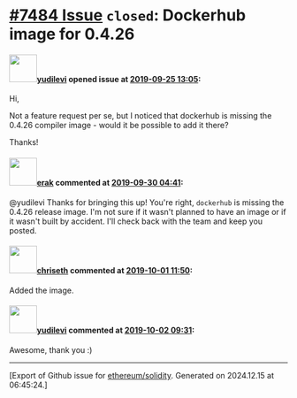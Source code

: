 # [\#7484 Issue](https://github.com/ethereum/solidity/issues/7484) `closed`: Dockerhub image for 0.4.26

#### <img src="https://avatars.githubusercontent.com/u/1134236?u=190809f45539ca52c553a7da049b05ae9fbf79ee&v=4" width="50">[yudilevi](https://github.com/yudilevi) opened issue at [2019-09-25 13:05](https://github.com/ethereum/solidity/issues/7484):

Hi,

Not a feature request per se, but I noticed that dockerhub is missing the 0.4.26 compiler image - would it be possible to add it there?

Thanks!

#### <img src="https://avatars.githubusercontent.com/u/20012009?u=61e903cf16bc5f3353db1d571401e2e71b6f61ed&v=4" width="50">[erak](https://github.com/erak) commented at [2019-09-30 04:41](https://github.com/ethereum/solidity/issues/7484#issuecomment-536398190):

@yudilevi Thanks for bringing this up! You're right, `dockerhub` is missing the 0.4.26 release image. I'm not sure if it wasn't planned to have an image or if it wasn't built by accident. I'll check back with the team and keep you posted.

#### <img src="https://avatars.githubusercontent.com/u/9073706?v=4" width="50">[chriseth](https://github.com/chriseth) commented at [2019-10-01 11:50](https://github.com/ethereum/solidity/issues/7484#issuecomment-537000123):

Added the image.

#### <img src="https://avatars.githubusercontent.com/u/1134236?u=190809f45539ca52c553a7da049b05ae9fbf79ee&v=4" width="50">[yudilevi](https://github.com/yudilevi) commented at [2019-10-02 09:31](https://github.com/ethereum/solidity/issues/7484#issuecomment-537414780):

Awesome, thank you :)


-------------------------------------------------------------------------------



[Export of Github issue for [ethereum/solidity](https://github.com/ethereum/solidity). Generated on 2024.12.15 at 06:45:24.]
